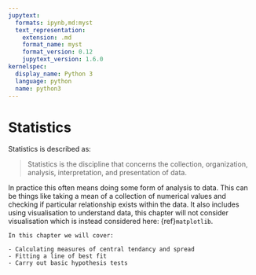 ```yaml
---
jupytext:
  formats: ipynb,md:myst
  text_representation:
    extension: .md
    format_name: myst
    format_version: 0.12
    jupytext_version: 1.6.0
kernelspec:
  display_name: Python 3
  language: python
  name: python3
---
```


# Statistics

Statistics is described as:

> Statistics is the discipline that concerns the collection, organization, analysis, interpretation, and presentation of data.

In practice this often means doing some form of analysis to data.
This can be things like taking a mean of a collection of numerical
values and checking if particular relationship exists within the data.
It also includes using visualisation to understand data, this chapter
will not consider visualisation which is instead considered here: {ref}`matplotlib`.

```{important}
In this chapter we will cover:

- Calculating measures of central tendancy and spread
- Fitting a line of best fit
- Carry out basic hypothesis tests
```
